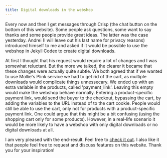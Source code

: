 ```yaml
---
title: Digital downloads in the webshop
---
```


Every now and then I get messages through Crisp (the chat button on the bottom of this website). Some people ask questions, some want to say thanks and some people provide great ideas. The latter was the case yesterday. Andrei (I will leave out his last name for privacy reasons) introduced himself to me and asked if it would be possible to use the webshop in Jekyll Codex to create digital downloads.

At first I thought that his request would require a lot of changes and I was somewhat reluctant. But the more we talked, the clearer it became that these changes were actually quite subtle. We both agreed that if we wanted to use Mollie's Plink service we had to get rid of the cart, as multiple downloads would complicate things unnessecary. We ended up with an extra variable in the products, called 'payment_link'. Leaving this empty would make the webshop behave normally. Entering a product-specific payment link, would send the buyer to the checkout, bypassing the cart, by adding the variables to the URL instead of to the cart cookie. People would still be able to use the cart, only not for products with a product-specific payment link. One could argue that this might be a bit confusing (using the shopping cart only for some products). However, in a real-life scenario it would be more likely to have a webshop with only digital downloads or no digital downloads at all.

I am very pleased with the end-result. Feel free to [check it out](/donate/digitaldownload/). I also like it that people feel free to request and discuss features on this website. Thank you for your inspiration!